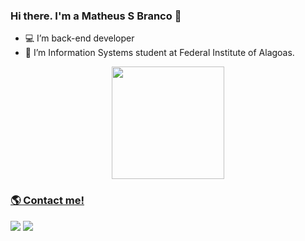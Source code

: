 ### Hi there. I'm a Matheus S Branco 👋

- 💻 I’m back-end developer
- 📖 I’m Information Systems student at Federal Institute of Alagoas.

<div align="center">
  <a href="https://github.com/MatheusSBranco">
  <img height="180em" src="https://github-readme-stats.vercel.app/api/top-langs/?username=MatheusSBranco&layout=compact&langs_count=7&theme=algolia"/>
</div>

<!--
<div align="center" style="display: inline_block "><br>
  <img align="center" alt="Pedro-Js" height="30" width="40" src="https://raw.githubusercontent.com/devicons/devicon/master/icons/javascript/javascript-plain.svg">
  <img align="center" alt="Pedro-Ts" height="30" width="40" src="https://raw.githubusercontent.com/devicons/devicon/master/icons/typescript/typescript-plain.svg">
  <img align="center" alt="Pedro-React" height="30" width="40" src="https://raw.githubusercontent.com/devicons/devicon/master/icons/react/react-original.svg">
  <img align="center" alt="Pedro-HTML" height="30" width="40" src="https://raw.githubusercontent.com/devicons/devicon/master/icons/html5/html5-original.svg">
  <img align="center" alt="Pedro-CSS" height="30" width="40" src="https://raw.githubusercontent.com/devicons/devicon/master/icons/css3/css3-original.svg">
</div>
-->

### 🌎 Contact me!

<div> 


  <a href = "mailto:m.siebeneichler@gmail.com"><img src="https://img.shields.io/badge/-Gmail-%23333?style=for-the-badge&logo=gmail&logoColor=white" target="_blank"></a>
  <a href="https://www.linkedin.com/in/matheus-s-branco" target="_blank"><img src="https://img.shields.io/badge/-LinkedIn-%230077B5?style=for-the-badge&logo=linkedin&logoColor=white" target="_blank"></a>
